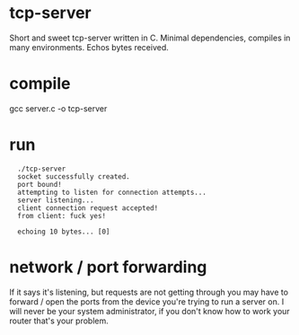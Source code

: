 # tcp-server
Short and sweet tcp-server written in C. Minimal dependencies, compiles in many environments. Echos bytes received.

# compile
gcc server.c -o tcp-server

# run
```console
  ./tcp-server
  socket successfully created.
  port bound!
  attempting to listen for connection attempts...
  server listening...
  client connection request accepted!
  from client: fuck yes!
  
  echoing 10 bytes... [0]
```

# network / port forwarding
If it says it's listening, but requests are not getting through
you may have to forward / open the ports from the device you're
trying to run a server on. I will never be your system administrator, 
if you don't know how to work your router that's your problem.
